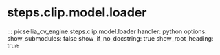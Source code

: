 # steps.clip.model.loader

::: picsellia_cv_engine.steps.clip.model.loader
    handler: python
    options:
        show_submodules: false
        show_if_no_docstring: true
        show_root_heading: true
